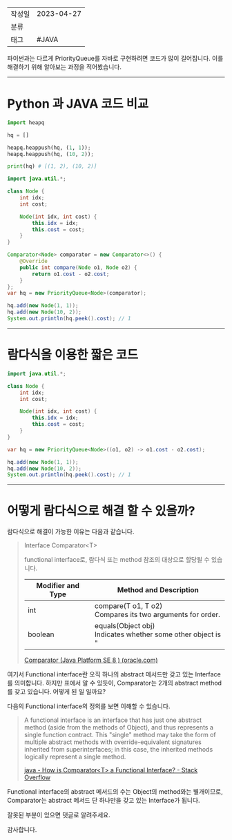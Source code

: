 |                 |                         |
|:----------------|:------------------------|
|   작성일           |   2023-04-27   |
|     분류          |                         |
| 태그              |       #JAVA                  |  

파이썬과는 다르게 PriorityQueue를 자바로 구현하려면 코드가 많이 길어집니다. 이를 해결하기 위해 알아보는 과정을 적어봤습니다.

---
# Python 과 JAVA 코드 비교

```python
import heapq

hq = []

heapq.heappush(hq, (1, 1));
heapq.heappush(hq, (10, 2));

print(hq) # [(1, 2), (10, 2)]
```

```java
import java.util.*;

class Node {
	int idx;
	int cost;

	Node(int idx, int cost) {
		this.idx = idx;
		this.cost = cost;
	}
}

Comparator<Node> comparator = new Comparator<>() {
	@Override
	public int compare(Node o1, Node o2) {
		return o1.cost - o2.cost;
	}
};
var hq = new PriorityQueue<Node>(comparator);

hq.add(new Node(1, 1));
hq.add(new Node(10, 2));
System.out.println(hq.peek().cost); // 1
```

---

# 람다식을 이용한 짧은 코드

```java
import java.util.*;

class Node {
	int idx;
	int cost;

	Node(int idx, int cost) {
		this.idx = idx;
		this.cost = cost;
	}
}

var hq = new PriorityQueue<Node>((o1, o2) -> o1.cost - o2.cost);

hq.add(new Node(1, 1));
hq.add(new Node(10, 2));
System.out.println(hq.peek().cost); // 1
```

---
# 어떻게 람다식으로 해결 할 수 있을까?
람다식으로 해결이 가능한 이유는 다음과 같습니다.

> Interface Comparator\<T\>
>
>functional interface로, 람다식 또는 method 참조의 대상으로 할당될 수 있습니다.
>
>| Modifier and Type | Method and Description |
>|-------------------|------------------------|
>| int | compare(T o1, T o2)<br>Compares its two arguments for order. |
>| boolean | equals(Object obj)<br>Indicates whether some other object is "
>
>[Comparator (Java Platform SE 8 ) (oracle.com)](https://docs.oracle.com/javase/8/docs/api/java/util/Comparator.html#method.summary)

여기서 Functional interface란 오직 하나의 abstract 메서드만 갖고 있는 Interface를 의미합니다.  하지만 표에서 알 수 있듯이, Comparator는 2개의 abstract method를 갖고 있습니다. 어떻게 된 일 일까요?

다음의 Functional interface의 정의를 보면 이해할 수 있습니다.

>A functional interface is an interface that has just one abstract method (aside from the methods of Object), and thus represents a single function contract. This "single" method may take the form of multiple abstract methods with override-equivalent signatures inherited from superinterfaces; in this case, the inherited methods logically represent a single method.
>
>[java - How is Comparator\<T\> a Functional Interface? - Stack Overflow](https://stackoverflow.com/questions/63597966/how-is-comparatort-a-functional-interface)

Functional interface의 abstract 메서드의 수는 Object의 method와는 별개이므로, Comparator는 abstract 메서드 단 하나만을 갖고 있는 Interface가 됩니다.

잘못된 부분이 있으면 댓글로 알려주세요.

감사합니다.